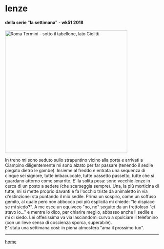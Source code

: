 # lenze  

#### della serie "la settimana" - wk51 2018  
<img src="https://drive.google.com/uc?id=1PoJrDhMhYvaZI8WnGF6PUiiHguZQYmrI" alt="Roma Termini - sotto il tabellone, lato Giolitti" width="400">  
<!--- /interarete117.png  --->  

In treno mi sono seduto sullo strapuntino vicino alla porta e arrivati a Ciampino diligentemente mi sono alzato per far passare (tenendo il sedile piegato dietro le gambe). Insieme al freddo è entrata una sequenza di cinque sei signore, tutte imbacuccate, tutte passetto passetto, tutte che si guardano attorno come smarrite. E' la solita posa: sono vecchie lenze in cerca di un posto a sedere (che scarseggia sempre). Una, la più morticina di tutte, mi si mette proprio davanti e fa l'occhio triste da animaletto in via d'estinzione: sta puntando il mio sedile. Prima un sospiro, come un soffuso gemito, al quale però non abbocco poi più esplicita mi chiede: "le dispiace se mi siedo?". A me esce un equivoco "no, no" seguito da un frettoloso "ci stavo io..." e mentre lo dico, per chiarire meglio, abbasso anche il sedile e mi ci siedo. Lei offesissima va via lasciandomi curvo a spulciare il telefonino (con un lieve senso di coscienza sporca, superabile).    
E' stata una settimana così: in piena atmosfera "ama il prossimo tuo".  

---    
[home](/interarete.md)    